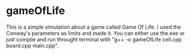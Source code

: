 # gameOfLife
This is a simple simulation about a game called Game Of Life. I used the Conway's parameters as limits and made it.
You can either use the.exe or just compile and run throught terminal with "g++ -o gameOfLife cell.cpp board.cpp main.cpp".
